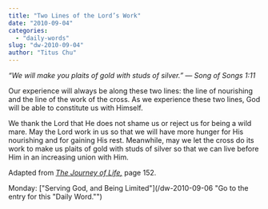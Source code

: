 ```yaml
---
title: "Two Lines of the Lord’s Work"
date: "2010-09-04"
categories: 
  - "daily-words"
slug: "dw-2010-09-04"
author: "Titus Chu"
---
```


_“We will make you plaits of gold with studs of silver.” — Song of Songs 1:11_

Our experience will always be along these two lines: the line of nourishing and the line of the work of the cross. As we experience these two lines, God will be able to constitute us with Himself.

We thank the Lord that He does not shame us or reject us for being a wild mare. May the Lord work in us so that we will have more hunger for His nourishing and for gaining His rest. Meanwhile, may we let the cross do its work to make us plaits of gold with studs of silver so that we can live before Him in an increasing union with Him.

Adapted from _[The Journey of Life](/book-journey/ "Go to the listing for this book.")[,](/book-journey/ "Go to the listing for this book.")_ page 152.

Monday: ["Serving God, and Being Limited"](/dw-2010-09-06 "Go to the entry for this "Daily Word."")
